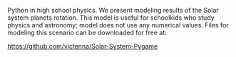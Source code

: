 Python in high school physics. We present modeling results of the Solar system planets rotation. 
This model is useful for schoolkids who study physics and astronomy; model does not use any numerical 
values. Files for modeling this scenario can be downloaded for free at:

https://github.com/victenna/Solar-System-Pygame
